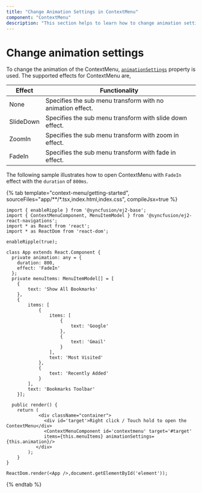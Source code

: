 ```yaml
---
title: "Change Animation Settings in ContextMenu"
component: "ContextMenu"
description: "This section helps to learn how to change animation settings in ContextMenu."
---
```


# Change animation settings

To change the animation of the ContextMenu, [`animationSettings`](https://ej2.syncfusion.com/react/documentation/api/context-menu/menuAnimationSettingsModel/) property is used.
The supported effects for ContextMenu are,

| Effect | Functionality |
| ------------ | ----------------------- |
| None | Specifies the sub menu transform with no animation effect. |
| SlideDown | Specifies the sub menu transform with slide down effect. |
| ZoomIn | Specifies the sub menu transform with zoom in effect. |
| FadeIn | Specifies the sub menu transform with fade in effect. |

The following sample illustrates how to open ContextMenu with `FadeIn` effect with the `duration` of `800ms`.

{% tab template="context-menu/getting-started",  sourceFiles="app/**/*.tsx,index.html,index.css", compileJsx=true %}

```tsx
import { enableRipple } from '@syncfusion/ej2-base';
import { ContextMenuComponent, MenuItemModel } from '@syncfusion/ej2-react-navigations';
import * as React from 'react';
import * as ReactDom from 'react-dom';

enableRipple(true);

class App extends React.Component {
  private animation: any = {
    duration: 800,
    effect: 'FadeIn'
  };
  private menuItems: MenuItemModel[] = [
    {
        text: 'Show All Bookmarks'
    },
    {
        items: [
            {
                items: [
                    {
                        text: 'Google'
                    },
                    {
                        text: 'Gmail'
                    }
                ],
                text: 'Most Visited'
            },
            {
                text: 'Recently Added'
            }
        ],
        text: 'Bookmarks Toolbar'
    }];

  public render() {
    return (
            <div className="container">
              <div id='target'>Right click / Touch hold to open the ContextMenu</div>
              <ContextMenuComponent id='contextmenu' target='#target'
              items={this.menuItems} animationSettings={this.animation}/>
           </div>
        );
    }
}

ReactDom.render(<App />,document.getElementById('element'));
```

{% endtab %}

